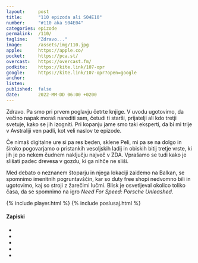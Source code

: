 ```yaml
---
layout: 	post
title:  	"110 epizoda ali S04E10"
number: 	"#110 aka S04E04"
categories:	epizode
permalink:	/110/
tagline: 	"Zdravo..."
image:		/assets/img/110.jpg
apple:		https://apple.co/
pocket:		https://pca.st/
overcast:	https://overcast.fm/
podkite:	https://kite.link/107-opr
google:		https://kite.link/107-opr?open=google
anchor:		
listen:		
published:	false
date: 		2022-MM-DD 06:00 +0200
---
```


Zdravo. Pa smo pri prvem poglavju četrte knjige. V uvodu ugotovimo, da večino napak moraš narediti sam, četudi ti starši, prijatelji ali kdo tretji svetuje, kako se jih izogniti. Pri kopanju jame smo taki eksperti, da bi mi trije v Avstraliji ven padli, kot veli naslov te epizode.

Če nimaš digitalne ure si pa res beden, sklene Peli, mi pa se na dolgo in široko pogovarjamo o pristankih vesoljskih ladij in obiskih bitij tretje vrste, ki jih je po nekem čudnem naključju največ v ZDA. Vprašamo se tudi kako je slišati padec drevesa v gozdu, ki ga nihče ne sliši.

Med debato o neznanem štoparju in njega lokaciji zaidemo na Balkan, se spomnimo imenitnih pogruntavščin, kar so duty free shopi nedvomno bili in ugotovimo, kaj so stroji z žarečimi lučmi. Blisk je osvetljeval okolico toliko časa, da se spomnimo na igro _Need For Speed: Porsche Unleashed_.

{% include player.html %}
{% include poslusaj.html %}

<!--break-->

#### Zapiski

- []()
- []()
- []()
- []()
- []()